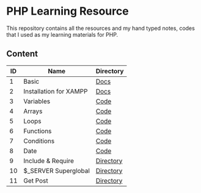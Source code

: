 # PHP Learning Resource

This repository contains all the resources and my hand typed notes, codes that I used as my learning materials for PHP.

## Content

| ID  | Name                   | Directory                                                           |
| --- | ---------------------- | ------------------------------------------------------------------- |
| 1   | Basic                  | [Docs](./PHP%20Front%20To%20Back/Part%201/README.md)                |
| 2   | Installation for XAMPP | [Docs](./PHP%20Front%20To%20Back/Part%202/README.md)                |
| 3   | Variables              | [Code](./PHP%20Front%20To%20Back/Part%203/phpsandbox/variables.php) |
| 4   | Arrays                 | [Code](./PHP%20Front%20To%20Back/Part%204/phpsandbox/arrays.php)    |
| 5   | Loops                  | [Code](./PHP%20Front%20To%20Back/Part%205/phpsandbox/loops.php)     |
| 6   | Functions              | [Code](./PHP%20Front%20To%20Back/Part%206/phpsandbox/functions.php) |
| 7   | Conditions             | [Code](./PHP%20Front%20To%20Back/Part%207/sandbox/conditions.php)   |
| 8   | Date                   | [Code](./PHP%20Front%20To%20Back/Part%208/sandbox/date.php)         |
| 9   | Include & Require      | [Directory](./PHP%20Front%20To%20Back/Part%209/website1/)           |
| 10  | $\_SERVER Superglobal  | [Directory](./PHP%20Front%20To%20Back/Part%2010/website2/)          |
| 11  | Get Post               | [Directory](./PHP%20Front%20To%20Back/Part%2011/sandbox/)           |
